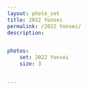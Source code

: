 ```yaml
---
layout: photo_set
title: 2022 Yonsei
permalink: /2022 Yonsei/
description: 


photos:
    set: 2022 Yonsei
    size: 3


---
```


